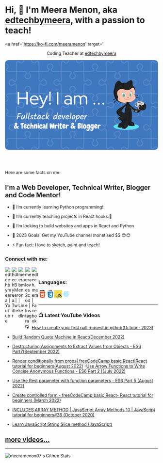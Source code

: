 
  # Hi, 👋 I'm Meera Menon, aka [edtechbymeera][YouTube], with a passion to teach!
<a href='https://ko-fi.com/meeramenon' target='
<br>
<p align='center'>
  Coding Teacher at <a href="https://youtube.com/c/edtechbymeera" target="_blank">edtechbymeera</a>
</p>

![Header](./20221216_133850_0000.png)
 
 <p align='center'>
 
 
 </p>
<br/>
<br/>


<!--
**meeramenon07/meeramenon07** is a ✨ _special_ ✨ repository because its `README.md` (this file) appears on your GitHub profile.
-->
Here are some facts on me:

## I'm a Web Developer, Technical Writer, Blogger and Code Mentor!
- 🔭 I’m currently learning Python programming!

- 🌱 I’m currently teaching  projects in React hooks.🤣
- 👯 I’m looking to build websites and apps in React and Python
- 🥅 2023 Goals: Get my YouTube channel monetised $$ 😊😊 
- ⚡ Fun fact: I love to sketch, paint and teach!

### Connect with me:

[<img align="left" alt="edtechbymeera | YouTube" width="22px" src="https://cdn.jsdelivr.net/npm/simple-icons@v3/icons/youtube.svg" />][youtube]
[<img align="left" alt="EdtechByMeera | Twitter" width="22px" src="https://cdn.jsdelivr.net/npm/simple-icons@v3/icons/twitter.svg" />][twitter]
[<img align="left" alt="meerabmenon | LinkedIn" width="22px" src="https://cdn.jsdelivr.net/npm/simple-icons@v3/icons/linkedin.svg" />][linkedin]
[<img align="left" alt="meeraloves2code | Instagram" width="22px" src="https://cdn.jsdelivr.net/npm/simple-icons@v3/icons/instagram.svg" />][instagram]
[<img align="left" alt="edtech.meera | Facebook" width="22px" src="https://cdn.jsdelivr.net/npm/simple-icons@v3/icons/facebook.svg" />][facebook]



<br />

### Languages:

[<img align="left" alt="HTML5" width="26px" src="https://raw.githubusercontent.com/github/explore/80688e429a7d4ef2fca1e82350fe8e3517d3494d/topics/html/html.png" />][htmlplaylist]
[<img align="left" alt="CSS3" width="26px" src="https://raw.githubusercontent.com/github/explore/80688e429a7d4ef2fca1e82350fe8e3517d3494d/topics/css/css.png" />][cssplaylist]
[<img align="left" alt="JavaScript" width="26px" src="https://raw.githubusercontent.com/github/explore/80688e429a7d4ef2fca1e82350fe8e3517d3494d/topics/javascript/javascript.png" />][jsplaylist]
[<img align="left" alt="React" width="26px" src="https://raw.githubusercontent.com/github/explore/80688e429a7d4ef2fca1e82350fe8e3517d3494d/topics/react/react.png" />][reactjsplaylist]



<br />
<br />

---

### 📺 Latest YouTube Videos
<!-- YOUTUBE:START -->
- [How to create your first pull request in github(October 2023)](https://youtu.be/aKNZ3gSGgVI?si=UcR-ItCSzw9inemm)
- [Build Random Quote Machine in React(December 2022)](https://youtu.be/DecVucCNbtY)

- [Destructuring Assignments to Extract Values from Objects - ES6 Part7(September 2022)](https://youtu.be/z3EyglrX1TA)
- [Render conditionally from props| freeCodeCamp basic React|React tutorial for beginners(August 2022)](https://youtu.be/OSGpxO7jrzc)
-[Use Arrow Functions to Write Concise Anonymous Functions - ES6 Part 2
)(July 2022) ](https://youtu.be/UU-GrU3A88E)
- [Use the Rest parameter with function parameters - ES6 Part 5
(August 2022)](https://youtu.be/DXugPAWT-F8)
- [Create controlled form - freeCodeCamp basic React- React tutorial for beginners
 (March 2022)](https://youtu.be/EpZqSfL5JOI)
- [INCLUDES ARRAY METHOD | JavaScript  Array Methods 10 | JavaScript tutorial for beginners#36 (October 2020)](https://youtu.be/XwsMLtYVkNM)
- [Learn JavaScript String Slice method (JavaScript)](https://www.youtube.com/watch?v=Lev40JRi85Y)
<!-- YOUTUBE:END -->
[more videos...](https://www.youtube.com/channel/UCzsmG59Td5XqzZwipgJ0qJg)
---

---

<a href="#"><img align="left" alt="meeramenon07's Github Stats" src="https://github-readme-stats.vercel.app/api?username=meeramenon07&show_icons=true&hide_border=true&theme=dark" width="750" height="250" /></a>

[facebook]: https://www.facebook.com/edtechbymeera
[twitter]: https://twitter.com/EdtechByMeera
[youtube]: https://www.youtube.com/channel/UCzsmG59Td5XqzZwipgJ0qJg?sub_confirmation=1
[instagram]: https://www.instagram.com/meeraloves2code/
[linkedin]: https://www.linkedin.com/in/meerabmenon/
[htmlplaylist]: https://www.youtube.com/playlist?list=PLvsacu9cyzexKRSGOKYrND5bt1-N81a0K 
[cssplaylist]: https://www.youtube.com/playlist?list=PLvsacu9cyzexCd_0c45vI0X7KdoxRBY18
[jsplaylist]: https://www.youtube.com/playlist?list=PLvsacu9cyzeyn-eCUlvJJGGfndsvbUZWS
[projectplaylist]: https://www.youtube.com/playlist?list=PLvsacu9cyzexFWJonU5sW7xF5Kq1BIuou
[reactjsplaylist]:https://youtube.com/playlist?list=PLvsacu9cyzey4pMTC7cPjBffDdl3kg7S5

